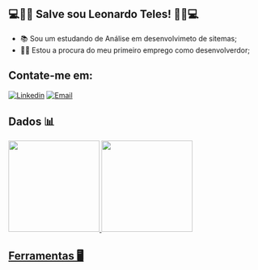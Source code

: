 ##  💻👋🏼 Salve sou Leonardo Teles! 👋🏼💻


- 📚 Sou um estudando de Análise em desenvolvimeto de sitemas;
- 🤝🏼 Estou a procura do meu primeiro emprego como desenvolverdor;

 ## Contate-me em:

[![Linkedin](https://img.shields.io/badge/Linkedin-2867b2?style=for-the-badge&logo=linkedin&logoColor=white)](https://www.linkedin.com/in/leonardotelesdev/)
[![Email](https://img.shields.io/badge/Email-EA4335?style=for-the-badge&logo=gmail&logoColor=white)](mailto:leoteles611@gmail.com)

##  Dados 📊
<div>
  <a href="https://github.com/Leo-Teles">
  <img height = "180em" src = "https://github-readme-stats.vercel.app/api?username=Leo-Teles&show_icons=true&theme=dark&include_all_commits=true&count_private=true" />
    <img height = "180em" src = "https://github-readme-stats.vercel.app/api/top-langs/?username=Leo-Teles&layout=compact&langs_count=7&theme=dark" />

##  Ferramentas 🖥️
